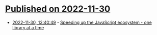 # [Published on 2022-11-30](index.md)

* [2022-11-30, 13:40:49](https://lobste.rs/s/ayszgp/speeding_up_javascript_ecosystem_one) - [Speeding up the JavaScript ecosystem - one library at a time](https://marvinh.dev/blog/speeding-up-javascript-ecosystem/)
